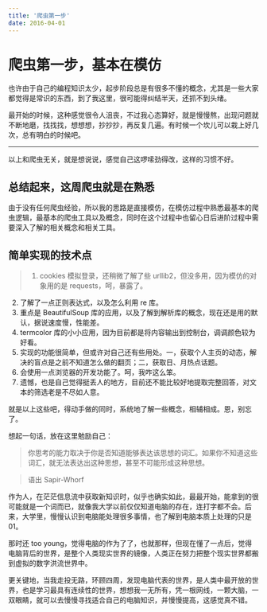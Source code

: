 ```yaml
---
title: '爬虫第一步'
date: 2016-04-01
---
```


# 爬虫第一步，基本在模仿

也许由于自己的编程知识太少，起步阶段总是有很多不懂的概念，尤其是一些大家都觉得是常识的东西，到了我这里，很可能得纠结半天，还抓不到头绪。

最开始的时候，这种感觉很令人沮丧，不过我心态算好，就是慢慢熬，出现问题就不断地磨，找找找，想想想，抄抄抄，再反复几遍。有时候一个坎儿可以栽上好几次，总有明白的时候吧。

---
以上和爬虫无关，就是想说说，感觉自己这啰嗦劲得改，这样的习惯不好。

## 总结起来，这周爬虫就是在熟悉

由于没有任何爬虫经验，所以我的思路是直接模仿，在模仿过程中熟悉最基本的爬虫逻辑，最基本的爬虫工具以及概念，同时在这个过程中也留心日后进阶过程中需要深入了解的相关概念和相关工具。

## 简单实现的技术点

>1. cookies 模拟登录，还稍微了解了些 urllib2，但没多用，因为模仿的对象用的是 requests，呵，暴露了。
2. 了解了一点正则表达式，以及怎么利用 re 库。
3. 重点是 BeautifulSoup 库的应用，以及了解到解析库的概念，现在还是用的默认，据说速度慢，性能差。
4. termcolor 库的小小应用，因为目前都是将内容输出到控制台，调调颜色较为好看。
5. 实现的功能很简单，但或许对自己还有些用处。一，获取个人主页的动态，解决的盲点是之前不知道怎么做的翻页；二，获取日、月热点话题。
6. 会使用一点浏览器的开发功能了。呵，我咋这么笨。
7. 遗憾，也是自己觉得挺丢人的地方，目前还不能比较好地提取完整回答，对文本的筛选老是不尽如人意。

就是以上这些吧，得动手做的同时，系统地了解一些概念，相辅相成。恩，别忘了。

想起一句话，放在这里勉励自己：

>你思考的能力取决于你是否知道能够表达该思想的词汇。如果你不知道这些词汇，就无法表达出这种思想，甚至不可能形成这种思想。

>语出 Sapir-Whorf

作为人，在茫茫信息流中获取新知识时，似乎也确实如此，最最开始，能拿到的很可能就是一个词而已，就像我大学以前仅仅知道电脑的存在，连打字都不会。后来，大学里，慢慢认识到电脑能处理很多事情，也了解到电脑本质上处理的只是 01。

那时还 too young，觉得电脑的作为了了，也就那样，但现在懂了一点后，觉得电脑背后的世界，是整个人类现实世界的镜像，人类正在努力把整个现实世界都搬到虚拟的数字洪流世界中。

更关键地，当我走投无路，环顾四周，发现电脑代表的世界，是人类中最开放的世界，也是学习最具有连续性的世界，想想我一无所有，凭一根网线，一颗大脑，一双眼睛，就可以去慢慢寻找适合自己的电脑知识，并慢慢提高，这感觉真不错。
